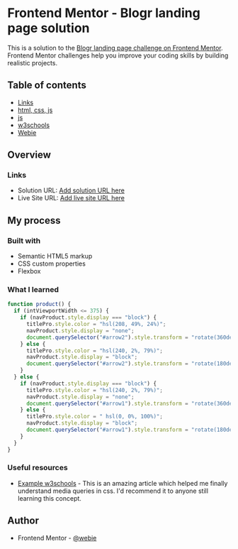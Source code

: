 # Frontend Mentor - Blogr landing page solution

This is a solution to the [Blogr landing page challenge on Frontend Mentor](https://www.frontendmentor.io/challenges/blogr-landing-page-EX2RLAApP). Frontend Mentor challenges help you improve your coding skills by building realistic projects.

## Table of contents

- [Links](#links)
- [html, css, js](#built-with)
- [js](#what-i-learned)
- [w3schools](#useful-resources)
- [Webie](#author)

## Overview

### Links

- Solution URL: [Add solution URL here](https://your-solution-url.com)
- Live Site URL: [Add live site URL here](https://your-live-site-url.com)

## My process

### Built with

- Semantic HTML5 markup
- CSS custom properties
- Flexbox

### What I learned

```js
function product() {
  if (intViewportWidth <= 375) {
    if (navProduct.style.display === "block") {
      titlePro.style.color = "hsl(208, 49%, 24%)";
      navProduct.style.display = "none";
      document.querySelector("#arrow2").style.transform = "rotate(360deg)";
    } else {
      titlePro.style.color = "hsl(240, 2%, 79%)";
      navProduct.style.display = "block";
      document.querySelector("#arrow2").style.transform = "rotate(180deg)";
    }
  } else {
    if (navProduct.style.display === "block") {
      titlePro.style.color = "hsl(240, 2%, 79%)";
      navProduct.style.display = "none";
      document.querySelector("#arrow1").style.transform = "rotate(360deg)";
    } else {
      titlePro.style.color = " hsl(0, 0%, 100%)";
      navProduct.style.display = "block";
      document.querySelector("#arrow1").style.transform = "rotate(180deg)";
    }
  }
}
```

### Useful resources

- [Example w3schools](https://www.w3schools.com/css/css_rwd_mediaqueries.asp) - This is an amazing article which helped me finally understand media queries in css. I'd recommend it to anyone still learning this concept.

## Author

- Frontend Mentor - [@webie](https://www.frontendmentor.io/profile/webie)
